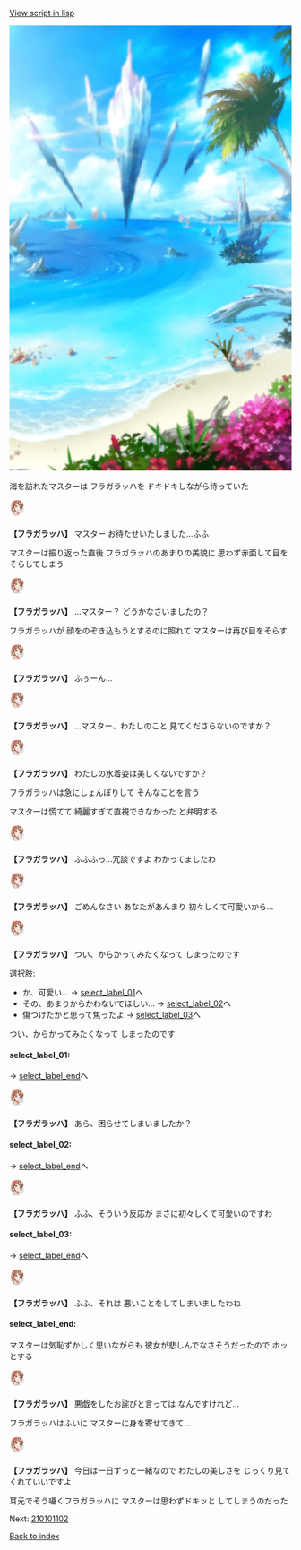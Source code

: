 [View script in lisp](../scripts/210101101.txt)

![sea_beach_day.png](../images/backgrounds/sea_beach_day.png)

海を訪れたマスターは
フラガラッハを
ドキドキしながら待っていた

<img src="../images/units/2101011.png" alt="2101011.png" height="34"/>

**【フラガラッハ】**
マスター
お待たせいたしました…ふふ

マスターは振り返った直後
フラガラッハのあまりの美貌に
思わず赤面して目をそらしてしまう

<img src="../images/units/2101011.png" alt="2101011.png" height="34"/>

**【フラガラッハ】**
…マスター？
どうかなさいましたの？

フラガラッハが
顔をのぞき込もうとするのに照れて
マスターは再び目をそらす

<img src="../images/units/2101011.png" alt="2101011.png" height="34"/>

**【フラガラッハ】**
ふぅーん…

<img src="../images/units/2101011.png" alt="2101011.png" height="34"/>

**【フラガラッハ】**
…マスター、わたしのこと
見てくださらないのですか？

<img src="../images/units/2101011.png" alt="2101011.png" height="34"/>

**【フラガラッハ】**
わたしの水着姿は美しくないですか？

フラガラッハは急にしょんぼりして
そんなことを言う

マスターは慌てて
綺麗すぎて直視できなかった
と弁明する

<img src="../images/units/2101011.png" alt="2101011.png" height="34"/>

**【フラガラッハ】**
ふふふっ…冗談ですよ
わかってましたわ

<img src="../images/units/2101011.png" alt="2101011.png" height="34"/>

**【フラガラッハ】**
ごめんなさい
あなたがあんまり
初々しくて可愛いから…

<img src="../images/units/2101011.png" alt="2101011.png" height="34"/>

**【フラガラッハ】**
つい、からかってみたくなって
しまったのです

選択肢:
- か、可愛い… → [select_label_01](#select_label_01)へ
- その、あまりからかわないでほしい… → [select_label_02](#select_label_02)へ
- 傷つけたかと思って焦ったよ → [select_label_03](#select_label_03)へ

つい、からかってみたくなって
しまったのです

#### select_label_01:
 → [select_label_end](#select_label_end)へ

<img src="../images/units/2101011.png" alt="2101011.png" height="34"/>

**【フラガラッハ】**
あら、困らせてしまいましたか？

#### select_label_02:
 → [select_label_end](#select_label_end)へ

<img src="../images/units/2101011.png" alt="2101011.png" height="34"/>

**【フラガラッハ】**
ふふ、そういう反応が
まさに初々しくて可愛いのですわ

#### select_label_03:
 → [select_label_end](#select_label_end)へ

<img src="../images/units/2101011.png" alt="2101011.png" height="34"/>

**【フラガラッハ】**
ふふ、それは
悪いことをしてしまいましたわね

#### select_label_end:

マスターは気恥ずかしく思いながらも
彼女が悲しんでなさそうだったので
ホッとする

<img src="../images/units/2101011.png" alt="2101011.png" height="34"/>

**【フラガラッハ】**
悪戯をしたお詫びと言っては
なんですけれど…

フラガラッハはふいに
マスターに身を寄せてきて…

<img src="../images/units/2101011.png" alt="2101011.png" height="34"/>

**【フラガラッハ】**
今日は一日ずっと一緒なので
わたしの美しさを
じっくり見てくれていいですよ

耳元でそう囁くフラガラッハに
マスターは思わずドキッと
してしまうのだった

Next: [210101102](210101102.md)

[Back to index](index.md)
